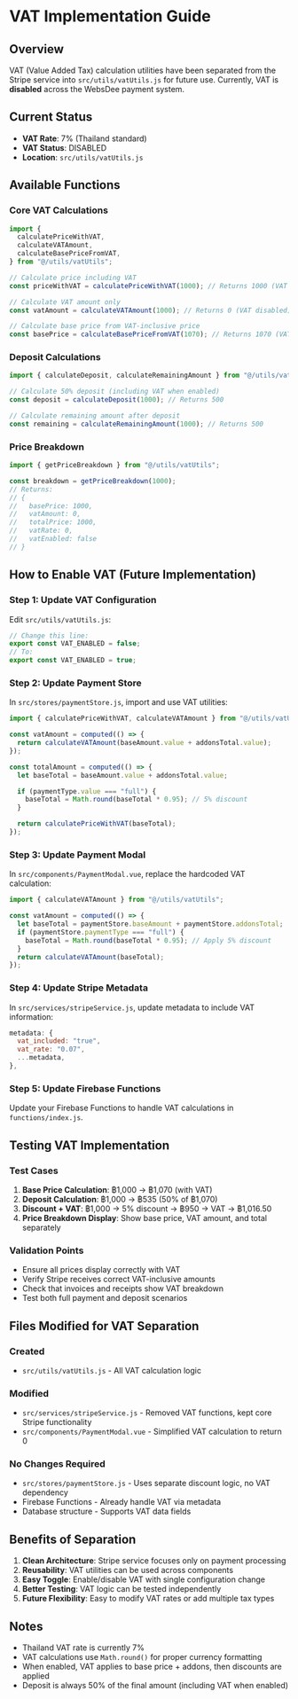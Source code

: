 # VAT Implementation Guide

## Overview

VAT (Value Added Tax) calculation utilities have been separated from the Stripe service into `src/utils/vatUtils.js` for future use. Currently, VAT is **disabled** across the WebsDee payment system.

## Current Status

- **VAT Rate**: 7% (Thailand standard)
- **VAT Status**: DISABLED
- **Location**: `src/utils/vatUtils.js`

## Available Functions

### Core VAT Calculations

```javascript
import {
  calculatePriceWithVAT,
  calculateVATAmount,
  calculateBasePriceFromVAT,
} from "@/utils/vatUtils";

// Calculate price including VAT
const priceWithVAT = calculatePriceWithVAT(1000); // Returns 1000 (VAT disabled)

// Calculate VAT amount only
const vatAmount = calculateVATAmount(1000); // Returns 0 (VAT disabled)

// Calculate base price from VAT-inclusive price
const basePrice = calculateBasePriceFromVAT(1070); // Returns 1070 (VAT disabled)
```

### Deposit Calculations

```javascript
import { calculateDeposit, calculateRemainingAmount } from "@/utils/vatUtils";

// Calculate 50% deposit (including VAT when enabled)
const deposit = calculateDeposit(1000); // Returns 500

// Calculate remaining amount after deposit
const remaining = calculateRemainingAmount(1000); // Returns 500
```

### Price Breakdown

```javascript
import { getPriceBreakdown } from "@/utils/vatUtils";

const breakdown = getPriceBreakdown(1000);
// Returns:
// {
//   basePrice: 1000,
//   vatAmount: 0,
//   totalPrice: 1000,
//   vatRate: 0,
//   vatEnabled: false
// }
```

## How to Enable VAT (Future Implementation)

### Step 1: Update VAT Configuration

Edit `src/utils/vatUtils.js`:

```javascript
// Change this line:
export const VAT_ENABLED = false;
// To:
export const VAT_ENABLED = true;
```

### Step 2: Update Payment Store

In `src/stores/paymentStore.js`, import and use VAT utilities:

```javascript
import { calculatePriceWithVAT, calculateVATAmount } from "@/utils/vatUtils";

const vatAmount = computed(() => {
  return calculateVATAmount(baseAmount.value + addonsTotal.value);
});

const totalAmount = computed(() => {
  let baseTotal = baseAmount.value + addonsTotal.value;

  if (paymentType.value === "full") {
    baseTotal = Math.round(baseTotal * 0.95); // 5% discount
  }

  return calculatePriceWithVAT(baseTotal);
});
```

### Step 3: Update Payment Modal

In `src/components/PaymentModal.vue`, replace the hardcoded VAT calculation:

```javascript
import { calculateVATAmount } from "@/utils/vatUtils";

const vatAmount = computed(() => {
  let baseTotal = paymentStore.baseAmount + paymentStore.addonsTotal;
  if (paymentStore.paymentType === "full") {
    baseTotal = Math.round(baseTotal * 0.95); // Apply 5% discount
  }
  return calculateVATAmount(baseTotal);
});
```

### Step 4: Update Stripe Metadata

In `src/services/stripeService.js`, update metadata to include VAT information:

```javascript
metadata: {
  vat_included: "true",
  vat_rate: "0.07",
  ...metadata,
},
```

### Step 5: Update Firebase Functions

Update your Firebase Functions to handle VAT calculations in `functions/index.js`.

## Testing VAT Implementation

### Test Cases

1. **Base Price Calculation**: ฿1,000 → ฿1,070 (with VAT)
2. **Deposit Calculation**: ฿1,000 → ฿535 (50% of ฿1,070)
3. **Discount + VAT**: ฿1,000 → 5% discount → ฿950 → VAT → ฿1,016.50
4. **Price Breakdown Display**: Show base price, VAT amount, and total separately

### Validation Points

- Ensure all prices display correctly with VAT
- Verify Stripe receives correct VAT-inclusive amounts
- Check that invoices and receipts show VAT breakdown
- Test both full payment and deposit scenarios

## Files Modified for VAT Separation

### Created

- `src/utils/vatUtils.js` - All VAT calculation logic

### Modified

- `src/services/stripeService.js` - Removed VAT functions, kept core Stripe functionality
- `src/components/PaymentModal.vue` - Simplified VAT calculation to return 0

### No Changes Required

- `src/stores/paymentStore.js` - Uses separate discount logic, no VAT dependency
- Firebase Functions - Already handle VAT via metadata
- Database structure - Supports VAT data fields

## Benefits of Separation

1. **Clean Architecture**: Stripe service focuses only on payment processing
2. **Reusability**: VAT utilities can be used across components
3. **Easy Toggle**: Enable/disable VAT with single configuration change
4. **Better Testing**: VAT logic can be tested independently
5. **Future Flexibility**: Easy to modify VAT rates or add multiple tax types

## Notes

- Thailand VAT rate is currently 7%
- VAT calculations use `Math.round()` for proper currency formatting
- When enabled, VAT applies to base price + addons, then discounts are applied
- Deposit is always 50% of the final amount (including VAT when enabled)
